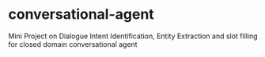# conversational-agent
Mini Project on Dialogue Intent Identification, Entity Extraction and slot filling for closed domain conversational agent
